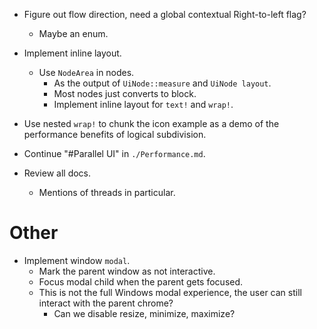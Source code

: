 * Figure out flow direction, need a global contextual Right-to-left flag?
    - Maybe an enum.
* Implement inline layout.
    - Use `NodeArea` in nodes.
        - As the output of `UiNode::measure` and `UiNode layout`.
        - Most nodes just converts to block.
        - Implement inline layout for `text!` and `wrap!`.
* Use nested `wrap!` to chunk the icon example as a demo of the performance benefits of logical subdivision.

* Continue "#Parallel UI" in `./Performance.md`.
* Review all docs.
    - Mentions of threads in particular.

# Other

* Implement window `modal`.
    - Mark the parent window as not interactive.
    - Focus modal child when the parent gets focused.
    - This is not the full Windows modal experience, the user can still interact with the parent chrome?
        - Can we disable resize, minimize, maximize?